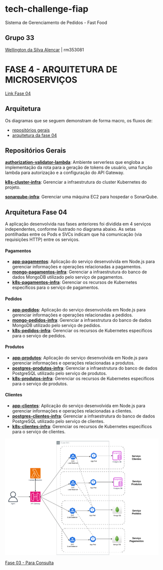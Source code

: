 # tech-challenge-fiap
Sistema de Gerenciamento de Pedidos - Fast Food

##  Grupo 33
[Wellington da Silva Alencar](https://github.com/wellalencarweb) | rm353081


# FASE 4 - ARQUITETURA DE MICROSERVIÇOS
[Link Fase 04](https://github.com/wellalencarweb/tech-challenge-fiap-fase-04)

<a name="ancora"></a>
## Arquitetura
Os diagramas que se seguem demonstram de forma macro, os fluxos de:
- [repositórios gerais](#ancora1)
- [arquitetura da fase 04](#ancora2)


<a id="ancora1"></a>
## Repositórios Gerais

**[authorization-validator-lambda](https://github.com/wellalencarweb/authorization-validator-lambda)**: Ambiente serverless que engloba a implementação da rota para a geração de tokens de usuário, uma função lambda para autorização e a configuração do API Gateway.

**[k8s-cluster-infra](https://github.com/wellalencarweb/k8s-cluster-infra)**: Gerenciar a infraestrutura do cluster Kubernetes do projeto.

**[sonarqube-infra](https://github.com/wellalencarweb/sonarqube-infra)**: Gerenciar uma máquina EC2 para hospedar o SonarQube.


<a id="ancora2"></a>
## Arquitetura Fase 04

A aplicação desenvolvida nas fases anteriores foi dividida em 4 serviços independentes, conforme ilustrado no diagrama abaixo. As setas pontilhadas entre os Pods e SVCs indicam que há comunicação (via requisições HTTP) entre os serviços.

#### Pagamentos

- **[app-pagamentos](https://github.com/wellalencarweb/app-pagamentos)**: Aplicação do serviço desenvolvida em Node.js para gerenciar informações e operações relacionadas a pagamentos.
- **[mongo-pagamentos-infra](https://github.com/wellalencarweb/mongo-pagamentos-infra)**: Gerenciar a infraestrutura do banco de dados MongoDB utilizado pelo serviço de pagamentos.
- **[k8s-pagamentos-infra](https://github.com/wellalencarweb/k8s-pagamentos-infra)**: Gerenciar os recursos de Kubernetes específicos para o serviço de pagamentos.

#### Pedidos

- **[app-pedidos](https://github.com/wellalencarweb/app-pedidos)**: Aplicação do serviço desenvolvida em Node.js para gerenciar informações e operações relacionadas a pedidos.
- **[mongo-pedidos-infra](https://github.com/wellalencarweb/mongo-pedidos-infra)**: Gerenciar a infraestrutura do banco de dados MongoDB utilizado pelo serviço de pedidos.
- **[k8s-pedidos-infra](https://github.com/wellalencarweb/k8s-pedidos-infra)**: Gerenciar os recursos de Kubernetes específicos para o serviço de pedidos.

#### Produtos

- **[app-produtos](https://github.com/wellalencarweb/app-produtos)**: Aplicação do serviço desenvolvida em Node.js para gerenciar informações e operações relacionadas a produtos.
- **[postgres-produtos-infra](https://github.com/wellalencarweb/postgres-produtos-infra)**: Gerenciar a infraestrutura do banco de dados PostgreSQL utilizado pelo serviço de produtos.
- **[k8s-produtos-infra](https://github.com/wellalencarweb/k8s-produtos-infra)**: Gerenciar os recursos de Kubernetes específicos para o serviço de produtos.

#### Clientes

- **[app-clientes](https://github.com/wellalencarweb/app-clientes)**: Aplicação do serviço desenvolvida em Node.js para gerenciar informações e operações relacionadas a clientes.
- **[postgres-clientes-infra](https://github.com/wellalencarweb/postgres-clientes-infra)**: Gerenciar a infraestrutura do banco de dados PostgreSQL utilizado pelo serviço de clientes.
- **[k8s-clientes-infra](https://github.com/wellalencarweb/k8s-clientes-infra)**: Gerenciar os recursos de Kubernetes específicos para o serviço de clientes.


![Arquitetura](docs/architecture-04.png)

[Fase 03 - Para Consulta](https://github.com/wellalencarweb/tech-challenge-fiap-fase-03)


